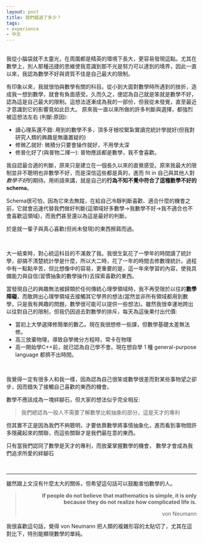 ```yaml
---
layout: post
title: 我們錯過了多少？
tags:
- experience
- 中文
---
```

<!--more-->
<br>
我從小腦袋就不太靈光，在周圍都是精英的環境下長大，更容易發現這點。尤其在數學上，別人那種迅捷的思維使我意識到那不光是努力可以達到的境界，因此一直以來，我認為數學不好與資質不佳是自己最大的限制。

<br>

有印象以來，我就很怕與數學有關的科目。從小到大面對數學時所遇到的挫折，造成我一想到數學，就會有負面感受。久而久之，便認為自己就是笨就是數學不好，認為這是自己最大的限制。這想法逐漸成為我的一部份，但我從未發覺，直至最近才意識到它的影響竟如此巨大。
原來我一直以來所做的許多判斷與選擇，都強烈被這想法左右
(判斷:原因):
* 讀心理系還不錯: 用到的數學不多，頂多牙根咬緊紮實讀完統計學就好(但我對研究人類的興趣是無庸置疑的)
* 修微乙就好: 微積分只要會操作就好，不用學太深
* 修普化好了(與普物二擇一): 普物應該都是數學，我不會喜歡。

我自認最合適的判斷，原來只是建立在一個長久以來的直覺感受。原來我最大的限制並非不聰明也非數學不好，而是深信這些都是真的，進而 fit in 自己與其他人對*數學不好*的期待。用術語來講，就是自己的**行為不知不覺中符合了這種數學不好的 schema**。

Schema很可怕，因為它來去無蹤，在給自己冷靜判斷喜歡、適合什麼的機會之前，它就會迅速代替我們做好判斷(這領域好多數學→我數學不好→我不適合也不會喜歡這領域)，而我們甚至還以為這是最好的判斷。

於是就一輩子與真心喜歡(但尚未發現)的東西擦肩而過。

<br>

大一結束時，對心統這科目的不滿救了我。我很生氣花了一學年的時間讀了統計學，卻搞不清楚統計學是什麼，所以大二時，花了一年的時間去修數理統計。過程中有一點點辛苦，但比想像中的容易，更重要的是，這一年來學習的內容，使我具備能力與自信(習慣抽象的數學操作)去探索喜歡的東西。

當發現自己的興趣無法被歸類於任何傳統心理學領域時，我不再受限於以往的**數學障礙**，而敢跨出心理學領域去接觸其它學界的想法(當然並非所有領域都用到數學，只是我有興趣的問題，數學很可能可以提供一些想法)。雖然我很幸運地跨出以往對自己的限制，但我仍因過去對數學的排斥，每天為這後果付出代價:
* 當初上大學選擇修簡單的數乙。現在我很想修一些課，但數學基礎太差無法修。
* 高三放棄物理，導致自學微分方程時，常卡在物理
* 高一開始學C++前，就已認為自己學不會。現在想自學 1 種 general-purpose language 都擠不出時間。

<br>

我覺得一定有很多人和我一樣，因為認為自己很笨或數學很差而對某些事物望之卻步，因而錯失了接觸自己喜歡的東西的機會。

數學不應該成為一塊絆腳石，但大家的想法似乎完全相反:
> 我們總認為一般人不需要了解數學比較抽象的部分，這是天才的專利

但其實不正是因為我們不夠聰明，才要依靠數學將事情抽象化，進而看到事物間許多隱藏起來的關聯，而這些關聯才是我們最在意的東西。

只有當我們認同了數學是天才的專利，而放棄掌握數學的機會，
數學才會成為我們追求所愛的絆腳石

<br>

-----------------

雖然跟上文沒有什麼太大的關係，但希望這句話可以鼓勵害怕數學的人。
<blockquote align="right">
<b>If people do not believe that mathematics is simple, it is only because they do not realize how complicated life is.</b>

<p align="right">von Neumann</p>
</blockquote>

我很喜歡這句話，覺得 von Neumann 把人類的複雜形容的太貼切了，尤其在這對比下，特別能顯現數學的單純。

<br>


